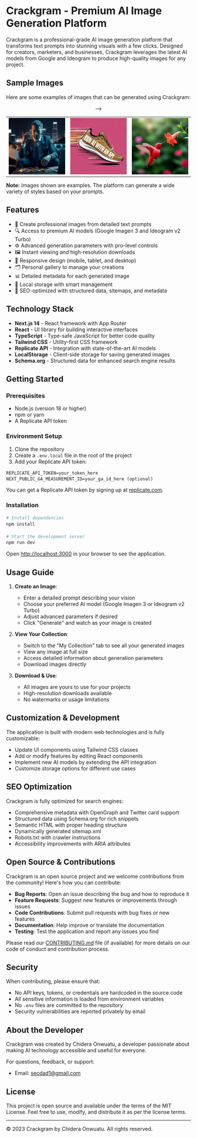 # Crackgram - Premium AI Image Generation Platform

Crackgram is a professional-grade AI image generation platform that transforms text prompts into stunning visuals with a few clicks. Designed for creators, marketers, and businesses, Crackgram leverages the latest AI models from Google and Ideogram to produce high-quality images for any project.

## Sample Images

Here are some examples of images that can be generated using Crackgram:

<div align="center">
  <table>
    <tr>
      <td><img src="public/img1.png" alt="Sample AI generated image 1" width="250"/></td>
      <td><img src="public/img2.png" alt="Sample AI generated image 2" width="250"/></td>
      <td><img src="public/img33.png" alt="Sample AI generated image 3" width="250"/></td>
    </tr>
 -->
  </table>
</div>

**Note:** Images shown are examples. The platform can generate a wide variety of styles based on your prompts.

## Features

- 🎨 Create professional images from detailed text prompts
- 🔍 Access to premium AI models (Google Imagen 3 and Ideogram v2 Turbo)
- ⚙️ Advanced generation parameters with pro-level controls  
- 🖼️ Instant viewing and high-resolution downloads
- 📱 Responsive design (mobile, tablet, and desktop)
- 🗂️ Personal gallery to manage your creations
- 📊 Detailed metadata for each generated image
- 💾 Local storage with smart management
- 🔎 SEO-optimized with structured data, sitemaps, and metadata

## Technology Stack

- **Next.js 14** - React framework with App Router
- **React** - UI library for building interactive interfaces
- **TypeScript** - Type-safe JavaScript for better code quality
- **Tailwind CSS** - Utility-first CSS framework
- **Replicate API** - Integration with state-of-the-art AI models
- **LocalStorage** - Client-side storage for saving generated images
- **Schema.org** - Structured data for enhanced search engine results

## Getting Started

### Prerequisites

- Node.js (version 18 or higher)
- npm or yarn
- A Replicate API token

### Environment Setup

1. Clone the repository
2. Create a `.env.local` file in the root of the project
3. Add your Replicate API token:

```
REPLICATE_API_TOKEN=your_token_here
NEXT_PUBLIC_GA_MEASUREMENT_ID=your_ga_id_here (optional)
```

You can get a Replicate API token by signing up at [replicate.com](https://replicate.com).

### Installation

```bash
# Install dependencies
npm install

# Start the development server
npm run dev
```

Open [http://localhost:3000](http://localhost:3000) in your browser to see the application.

## Usage Guide

1. **Create an Image**:
   - Enter a detailed prompt describing your vision
   - Choose your preferred AI model (Google Imagen 3 or Ideogram v2 Turbo)
   - Adjust advanced parameters if desired
   - Click "Generate" and watch as your image is created

2. **View Your Collection**:
   - Switch to the "My Collection" tab to see all your generated images
   - View any image at full size
   - Access detailed information about generation parameters
   - Download images directly

3. **Download & Use**:
   - All images are yours to use for your projects
   - High-resolution downloads available
   - No watermarks or usage limitations

## Customization & Development

The application is built with modern web technologies and is fully customizable:

- Update UI components using Tailwind CSS classes
- Add or modify features by editing React components
- Implement new AI models by extending the API integration
- Customize storage options for different use cases

## SEO Optimization

Crackgram is fully optimized for search engines:

- Comprehensive metadata with OpenGraph and Twitter card support
- Structured data using Schema.org for rich snippets
- Semantic HTML with proper heading structure
- Dynamically generated sitemap.xml
- Robots.txt with crawler instructions
- Accessibility improvements with ARIA attributes

## Open Source & Contributions

Crackgram is an open source project and we welcome contributions from the community! Here's how you can contribute:

- **Bug Reports**: Open an issue describing the bug and how to reproduce it
- **Feature Requests**: Suggest new features or improvements through issues
- **Code Contributions**: Submit pull requests with bug fixes or new features
- **Documentation**: Help improve or translate the documentation
- **Testing**: Test the application and report any issues you find

Please read our [CONTRIBUTING.md](CONTRIBUTING.md) file (if available) for more details on our code of conduct and contribution process.

## Security

When contributing, please ensure that:

- No API keys, tokens, or credentials are hardcoded in the source code
- All sensitive information is loaded from environment variables
- No `.env` files are committed to the repository
- Security vulnerabilities are reported privately by email

## About the Developer

Crackgram was created by Chidera Onwuatu, a developer passionate about making AI technology accessible and useful for everyone.

For questions, feedback, or support:
- Email: [secdad1@gmail.com](mailto:secdad1@gmail.com)

## License

This project is open source and available under the terms of the MIT License. Feel free to use, modify, and distribute it as per the license terms.

---

© 2023 Crackgram by Chidera Onwuatu. All rights reserved.